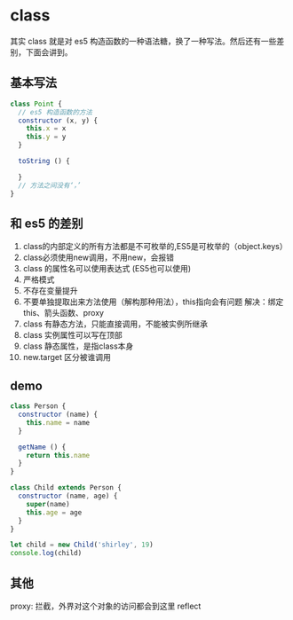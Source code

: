 # class

其实 class 就是对 es5 构造函数的一种语法糖，换了一种写法。然后还有一些差别，下面会讲到。

## 基本写法

```js
class Point {
  // es5 构造函数的方法
  constructor (x, y) {
    this.x = x
    this.y = y
  }

  toString () {

  }
  // 方法之间没有‘，’
}
```

## 和 es5 的差别

1. class的内部定义的所有方法都是不可枚举的,ES5是可枚举的（object.keys）
2. class必须使用new调用，不用new，会报错
3. class 的属性名可以使用表达式 (ES5也可以使用)
4. 严格模式
5. 不存在变量提升
6. 不要单独提取出来方法使用（解构那种用法），this指向会有问题
  解决：绑定this、箭头函数、proxy
7. class 有静态方法，只能直接调用，不能被实例所继承
8. class 实例属性可以写在顶部
9. class 静态属性，是指class本身
10. new.target 区分被谁调用

## demo

```js
class Person {
  constructor (name) {
    this.name = name
  }

  getName () {
    return this.name
  }
}

class Child extends Person {
  constructor (name, age) {
    super(name)
    this.age = age
  }
}

let child = new Child('shirley', 19)
console.log(child)
```

## 其他

proxy: 拦截，外界对这个对象的访问都会到这里
reflect
